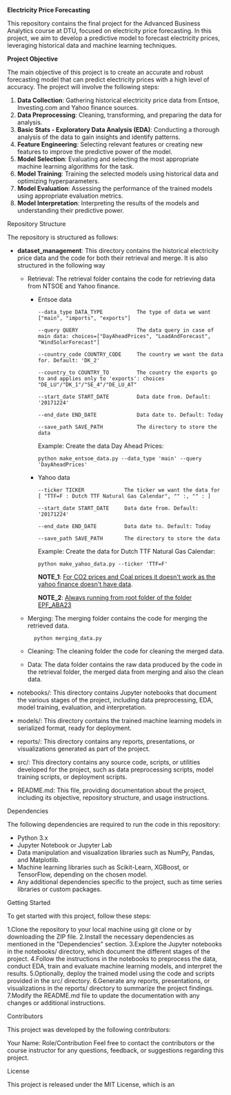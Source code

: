 **Electricity Price Forecasting**

This repository contains the final project for the Advanced Business Analytics course at DTU, focused on electricity price forecasting. In this project, we aim to develop a predictive model to forecast electricity prices, leveraging historical data and machine learning techniques.

**Project Objective**

The main objective of this project is to create an accurate and robust forecasting model that can predict electricity prices with a high level of accuracy. The project will involve the following steps:

 1. **Data Collection**: Gathering historical electricity price data from Entsoe, Investing.com and Yahoo finance sources.
 2. **Data Preprocessing**: Cleaning, transforming, and preparing the data for analysis.
 3. **Basic Stats - Exploratory Data Analysis (EDA)**: Conducting a thorough analysis of the data to gain insights and identify patterns.
 4. **Feature Engineering**: Selecting relevant features or creating new features to improve the predictive power of the model.
 5. **Model Selection**: Evaluating and selecting the most appropriate machine learning algorithms for the task.
 6. **Model Training**: Training the selected models using historical data and optimizing hyperparameters.
 7. **Model Evaluation**: Assessing the performance of the trained models using appropriate evaluation metrics. 
 8. **Model Interpretation**: Interpreting the results of the models and understanding their predictive power.

Repository Structure

The repository is structured as follows:

* **dataset_management**: This directory contains the historical electricity price data and the code for both their retrieval and merge. 
It is also structured in the following way
    * Retrieval: The retrieval folder contains the code for retrieving data from NTSOE and Yahoo finance.
   
      * Entsoe data
            
            --data_type DATA_TYPE           The type of data we want ["main", "imports", "exports"]
            
            --query QUERY                   The data query in case of main data: choices=["DayAheadPrices", "LoadAndForecast", "WindSolarForecast"]
            
            --country_code COUNTRY_CODE     The country we want the data for. Default: 'DK_2'
            
            --country_to COUNTRY_TO         The country the exports go to and applies only to 'exports': choices "DE_LU"/"DK_1"/"SE_4"/"DE_LU_AT"
            
            --start_date START_DATE         Data date from. Default: '20171224'
            
            --end_date END_DATE             Data date to. Default: Today
            
            --save_path SAVE_PATH           The directory to store the data
            
        Example: Create the data Day Ahead Prices:

            python make_entsoe_data.py --data_type 'main' --query 'DayAheadPrices'

      * Yahoo data
            
            --ticker TICKER             The ticker we want the data for [ "TTF=F : Dutch TTF Natural Gas Calendar", "" :, "" : ]
            
            --start_date START_DATE     Data date from. Default: '20171224'
            
            --end_date END_DATE         Data date to. Default: Today
            
            --save_path SAVE_PATH       The directory to store the data

        Example: Create the data for Dutch TTF Natural Gas Calendar:

            python make_yahoo_data.py --ticker 'TTF=F'

        **NOTE_1**: <u>For CO2 prices and Coal prices it doesn't work as the yahoo finance doesn't have data</u>.

        **NOTE_2**: <u>Always running from root folder of the folder EPF_ABA23</u> 

    * Merging:  The merging folder contains the code for merging the retrieved data.

            python merging_data.py   

    * Cleaning: The cleaning folder the code for cleaning the merged data. 
    
    * Data: The data folder contains the raw data produced by the code in the retrieval folder, the merged data from merging and also the clean data.

 

* notebooks/: This directory contains Jupyter notebooks that document the various stages of the project, including data preprocessing, EDA, model training, evaluation, and interpretation.

* models/: This directory contains the trained machine learning models in serialized format, ready for deployment.
* reports/: This directory contains any reports, presentations, or visualizations generated as part of the project.
* src/: This directory contains any source code, scripts, or utilities developed for the project, such as data preprocessing scripts, model training scripts, or deployment scripts.
* README.md: This file, providing documentation about the project, including its objective, repository structure, and usage instructions.

Dependencies

The following dependencies are required to run the code in this repository:

* Python 3.x
* Jupyter Notebook or Jupyter Lab
* Data manipulation and visualization libraries such as NumPy, Pandas, and Matplotlib.
* Machine learning libraries such as Scikit-Learn, XGBoost, or TensorFlow, depending on the chosen model.
* Any additional dependencies specific to the project, such as time series libraries or custom packages.

Getting Started

To get started with this project, follow these steps:

1.Clone the repository to your local machine using git clone or by downloading the ZIP file.
2.Install the necessary dependencies as mentioned in the "Dependencies" section.
3.Explore the Jupyter notebooks in the notebooks/ directory, which document the different stages of the project.
4.Follow the instructions in the notebooks to preprocess the data, conduct EDA, train and evaluate machine learning models, and interpret the results.
5.Optionally, deploy the trained model using the code and scripts provided in the src/ directory.
6.Generate any reports, presentations, or visualizations in the reports/ directory to summarize the project findings.
7.Modify the README.md file to update the documentation with any changes or additional instructions.

Contributors

This project was developed by the following contributors:

Your Name: Role/Contribution
Feel free to contact the contributors or the course instructor for any questions, feedback, or suggestions regarding this project.

License

This project is released under the MIT License, which is an
